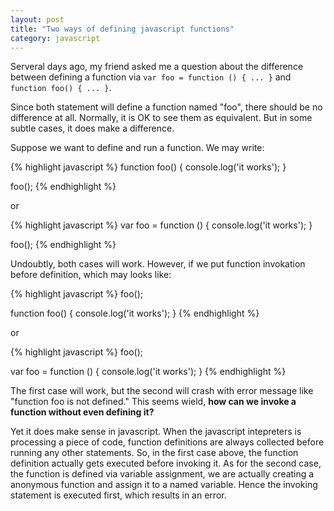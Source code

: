 ```yaml
---
layout: post
title: "Two ways of defining javascript functions"
category: javascript
---
```


Serveral days ago, my friend asked me a question about the difference between defining a function via `var foo = function () { ... }` and `function foo() { ... }`.

Since both statement will define a function named "foo", there should be no difference at all. Normally, it is OK to see them as equivalent. But in some subtle cases, it does make a difference.

Suppose we want to define and run a function. We may write:

{% highlight javascript %}
function foo() {
  console.log('it works');
}

foo();
{% endhighlight %}

or

{% highlight javascript %}
var foo = function () {
  console.log('it works');
}

foo();
{% endhighlight %}


Undoubtly, both cases will work. However, if we put function invokation before definition, which may looks like:

{% highlight javascript %}
foo();

function foo() {
  console.log('it works');
}
{% endhighlight %}

or

{% highlight javascript %}
foo();

var foo = function () {
  console.log('it works');
}
{% endhighlight %}

The first case will work, but the second will crash with error message like "function foo is not defined."
This seems wield, **how can we invoke a function without even defining it?**

Yet it does make sense in javascript. When the javascript intepreters is processing a piece of code, function definitions are always collected before running any other statements. So, in the first case above, the function definition actually gets executed before invoking it. As for the second case, the function is defined via variable assignment, we are actually creating a anonymous function and assign it to a named variable. Hence the invoking statement is executed first, which results in an error.
